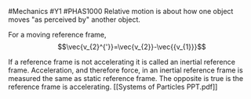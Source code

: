 #Mechanics #Y1 #PHAS1000 
Relative motion is about how one object moves "as perceived by" another object.

For a moving reference frame,
$$\vec{v_{2}^{'}}=\vec{v_{2}}-\vec{{v_{1}}}$$

If a reference frame is not accelerating it is called an inertial reference frame. Acceleration, and therefore force, in an inertial reference frame is measured the same as static reference frame. The opposite is true is the reference frame is accelerating.
[[Systems of Particles PPT.pdf]]
